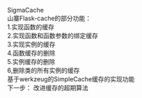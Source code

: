 SigmaCache</br>
山寨Flask-cache的部分功能：</br>
1.实现函数的缓存</br>
2.实现函数和函数参数的绑定缓存</br>
3.实现实例的缓存</br>
4.函数缓存的删除</br>
5.实例缓存的删除</br>
6,删除类的所有实例的缓存</br>
基于werkzeug的SimpleCache缓存的实现功能</br>
下一步：
改进缓存的超期算法</br>


